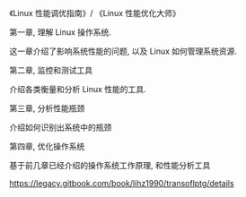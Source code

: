 《Linux 性能调优指南》/ 《Linux 性能优化大师》

第一章,  理解 Linux 操作系统.

这一章介绍了影响系统性能的问题, 以及 Linux 如何管理系统资源.

第二章,  监控和测试工具

介绍各类衡量和分析 Linux 性能的工具.

第三章,  分析性能瓶颈

介绍如何识别出系统中的瓶颈

第四章,  优化操作系统

基于前几章已经介绍的操作系统工作原理, 和性能分析工具

https://legacy.gitbook.com/book/lihz1990/transoflptg/details